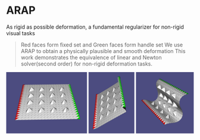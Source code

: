 # ARAP
As rigid as possible deformation, a fundamental regularizer for non-rigid visual tasks 
>Red faces form fixed set and Green faces form handle set 
>We use ARAP to obtain a physically plausible and smooth deformation 
>This work demonstrates the equivalence of linear and Newton solver(second order) for non-rigid deformation tasks. 

![image](https://github.com/Hongboooooo/ARAP/blob/main/ARAP.png)
